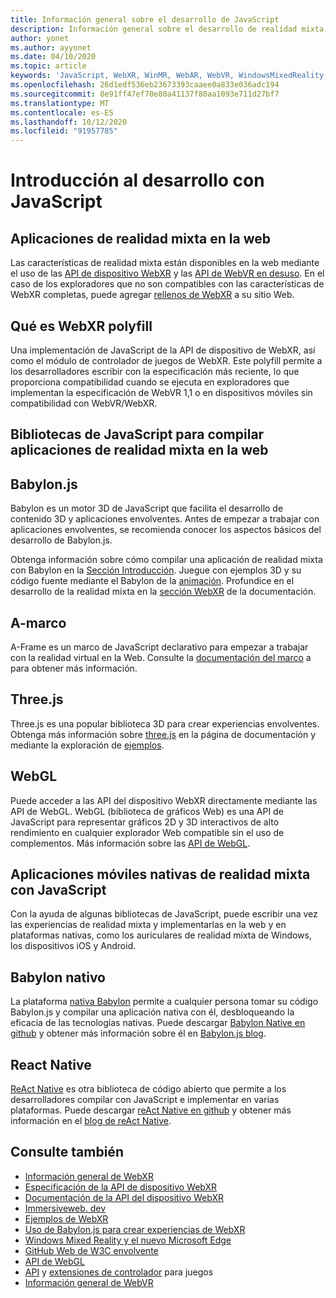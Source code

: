 ```yaml
---
title: Información general sobre el desarrollo de JavaScript
description: Información general sobre el desarrollo de realidad mixta con JavaScript para auriculares Web, móviles y de Windows.
author: yonet
ms.author: ayyonet
ms.date: 04/10/2020
ms.topic: article
keywords: 'JavaScript, WebXR, WinMR, WebAR, WebVR, WindowsMixedReality, HoloLens, Windows Mixed Reality, Web VR, webxr, Web Mr, WebAr, 360, 360 video, 360 videos, 360 Photo, 360 photos, contenido de 360, Web inmersivo, envolventes: Web, IW, immersiveweb'
ms.openlocfilehash: 26d1edf536eb23673393caaee0a833e036adc194
ms.sourcegitcommit: 8e91ff47ef70e80a41137f80aa1093e711d27bf7
ms.translationtype: MT
ms.contentlocale: es-ES
ms.lasthandoff: 10/12/2020
ms.locfileid: "91957785"
---
```

# <a name="javascript-development-overview"></a>Introducción al desarrollo con JavaScript

## <a name="mixed-reality-applications-on-the-web"></a>Aplicaciones de realidad mixta en la web

Las características de realidad mixta están disponibles en la web mediante el uso de las [API de dispositivo WebXR](https://developer.mozilla.org/en-US/docs/Web/API/WebXR_Device_API) y las [API de WebVR en desuso](webxr-overview.md). En el caso de los exploradores que no son compatibles con las características de WebXR completas, puede agregar [rellenos de WebXR](https://github.com/immersive-web/webxr-polyfill) a su sitio Web.

## <a name="what-is-webxr-polyfill"></a>Qué es WebXR polyfill

Una implementación de JavaScript de la API de dispositivo de WebXR, así como el módulo de controlador de juegos de WebXR. Este polyfill permite a los desarrolladores escribir con la especificación más reciente, lo que proporciona compatibilidad cuando se ejecuta en exploradores que implementan la especificación de WebVR 1,1 o en dispositivos móviles sin compatibilidad con WebVR/WebXR.

## <a name="javascript-libraries-to-build-mixed-reality-applications-on-the-web"></a>Bibliotecas de JavaScript para compilar aplicaciones de realidad mixta en la web

## <a name="babylonjs"></a>Babylon.js

Babylon es un motor 3D de JavaScript que facilita el desarrollo de contenido 3D y aplicaciones envolventes. Antes de empezar a trabajar con aplicaciones envolventes, se recomienda conocer los aspectos básicos del desarrollo de Babylon.js.

Obtenga información sobre cómo compilar una aplicación de realidad mixta con Babylon en la [Sección Introducción](https://doc.babylonjs.com/). Juegue con ejemplos 3D y su código fuente mediante el Babylon de la [animación](https://doc.babylonjs.com/examples/). Profundice en el desarrollo de la realidad mixta en la [sección WebXR](https://doc.babylonjs.com/how_to/introduction_to_webxr) de la documentación. 

## <a name="a-frame"></a>A-marco

A-Frame es un marco de JavaScript declarativo para empezar a trabajar con la realidad virtual en la Web. Consulte la [documentación del marco](https://aframe.io/) a para obtener más información.

## <a name="threejs"></a>Three.js

Three.js es una popular biblioteca 3D para crear experiencias envolventes. Obtenga más información sobre [three.js](https://threejs.org/docs/index.html#manual/en/introduction/Creating-a-scene) en la página de documentación y mediante la exploración de [ejemplos](https://threejs.org/examples/#webgl_animation_cloth).

## <a name="webgl"></a>WebGL

Puede acceder a las API del dispositivo WebXR directamente mediante las API de WebGL. WebGL (biblioteca de gráficos Web) es una API de JavaScript para representar gráficos 2D y 3D interactivos de alto rendimiento en cualquier explorador Web compatible sin el uso de complementos. Más información sobre las [API de WebGL](https://developer.mozilla.org/en-US/docs/Web/API/WebGL_API).

## <a name="mixed-reality-native-mobile-applications-using-javascript"></a>Aplicaciones móviles nativas de realidad mixta con JavaScript

Con la ayuda de algunas bibliotecas de JavaScript, puede escribir una vez las experiencias de realidad mixta y implementarlas en la web y en plataformas nativas, como los auriculares de realidad mixta de Windows, los dispositivos iOS y Android.

## <a name="babylon-native"></a>Babylon nativo

La plataforma [nativa Babylon](https://www.babylonjs.com/native/) permite a cualquier persona tomar su código Babylon.js y compilar una aplicación nativa con él, desbloqueando la eficacia de las tecnologías nativas. Puede descargar [Babylon Native en github](https://github.com/BabylonJS/BabylonNative) y obtener más información sobre él en [Babylon.js blog](https://medium.com/@babylonjs/babylon-native-821f1694fffc).

## <a name="react-native"></a>React Native

[ReAct Native](https://reactnative.dev/) es otra biblioteca de código abierto que permite a los desarrolladores compilar con JavaScript e implementar en varias plataformas. Puede descargar [reAct Native en github](https://github.com/facebook/react-native) y obtener más información en el [blog de reAct Native](https://reactnative.dev/blog/).

## <a name="see-also"></a>Consulte también

* [Información general de WebXR](webxr-overview.md)
* [Especificación de la API de dispositivo WebXR](https://immersive-web.github.io/webxr/)
* [Documentación de la API del dispositivo WebXR](https://developer.mozilla.org/en-US/docs/Web/API/WebXR_Device_API)
* [Immersiveweb. dev](https://immersiveweb.dev/)
* [Ejemplos de WebXR](https://immersive-web.github.io/webxr-samples/)
* [Uso de Babylon.js para crear experiencias de WebXR](https://doc.babylonjs.com/how_to/introduction_to_webxr)
* [Windows Mixed Reality y el nuevo Microsoft Edge](https://docs.microsoft.com/windows/mixed-reality/new-microsoft-edge#introducing-the-new-microsoft-edge)
* [GitHub Web de W3C envolvente](https://github.com/immersive-web)
* [API de WebGL](https://msdn.microsoft.com/library/bg182648(v=vs.85).aspx)
* [API](https://msdn.microsoft.com/library/dn743630(v=vs.85).aspx) y [extensiones de controlador](https://w3c.github.io/gamepad/extensions.html) para juegos
* [Información general de WebVR](webvr-overview.md)
